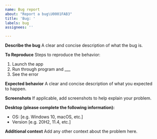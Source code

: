 ```yaml
---
name: Bug report
about: "Report a bug\U0001FAB3"
title: 'Bug: '
labels: bug
assignees: ''

---
```


**Describe the bug**
A clear and concise description of what the bug is.

**To Reproduce**
Steps to reproduce the behavior:
1. Launch the app
2. Run through program and ___
4. See the error

**Expected behavior**
A clear and concise description of what you expected to happen.

**Screenshots**
If applicable, add screenshots to help explain your problem.

**Desktop (please complete the following information):**
 - OS: [e.g. Windows 10, macOS, etc.]
 - Version [e.g. 20H2, 11.4, etc.]

**Additional context**
Add any other context about the problem here.
